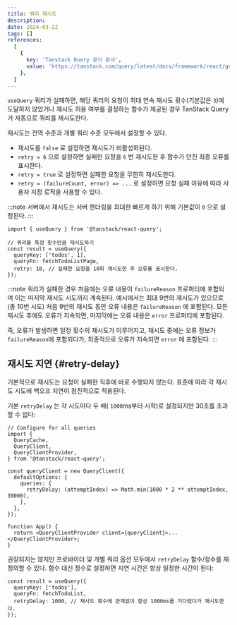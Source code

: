 ```yaml
---
title: 쿼리 재시도
description:
date: 2024-03-22
tags: []
references:
  [
    {
      key: 'Tanstack Query 공식 문서',
      value: 'https://tanstack.com/query/latest/docs/framework/react/guides/query-retries',
    },
  ]
---
```


`useQuery` 쿼리가 실패하면, 해당 쿼리의 요청이 최대 연속 재시도 횟수(기본값은 `3`)에 도달하지 않았거나 재시도 허용 여부를 결정하는 함수가 제공된 경우 TanStack Query가 자동으로 쿼리를 재시도한다.

재시도는 전역 수준과 개별 쿼리 수준 모두에서 설정할 수 있다.

- 재시도를 `false` 로 설정하면 재시도가 비활성화된다.
- `retry = 6` 으로 설정하면 실패한 요청을 `6` 번 재시도한 후 함수가 던진 최종 오류를 표시한다.
- `retry = true` 로 설정하면 실패한 요청을 무한히 재시도한다.
- `retry = (failureCount, error) => ...` 로 설정하면 요청 실패 이유에 따라 사용자 지정 로직을 사용할 수 있다.

:::note
서버에서 재시도는 서버 렌더링을 최대한 빠르게 하기 위해 기본값이 `0` 으로 설정된다.
:::

```tsx
import { useQuery } from '@tanstack/react-query';

// 쿼리를 특정 횟수만큼 재시도하기
const result = useQuery({
  queryKey: ['todos', 1],
  queryFn: fetchTodoListPage,
  retry: 10, // 실패한 요청을 10회 재시도한 후 오류를 표시한다.
});
```

:::note
쿼리가 실패한 경우 처음에는 오류 내용이 `failureReason` 프로퍼티에 포함되며 이는 마지막 재시도 시도까지 계속된다. 예시에서는 최대 9번의 재시도가 있으므로(총 10번 시도) 처음 9번의 재시도 동안 오류 내용은 `failureReason` 에 포함된다. 모든 재시도 후에도 오류가 지속되면, 마지막에는 오류 내용은 `error` 프로퍼티에 포함된다.

즉, 오류가 발생하면 일정 횟수의 재시도가 이루어지고, 재시도 중에는 오류 정보가 `failureReason`에 포함되다가, 최종적으로 오류가 지속되면 `error` 에 포함된다.
:::

## 재시도 지연 {#retry-delay}

기본적으로 재시도는 요청이 실패한 직후에 바로 수행되지 않는다. 표준에 따라 각 재시도 시도에 백오프 지연이 점진적으로 적용된다.

기본 `retryDelay` 는 각 시도마다 두 배( `1000`ms부터 시작)로 설정되지만 30초를 초과할 수 없다:

```tsx
// Configure for all queries
import {
  QueryCache,
  QueryClient,
  QueryClientProvider,
} from '@tanstack/react-query';

const queryClient = new QueryClient({
  defaultOptions: {
    queries: {
      retryDelay: (attemptIndex) => Math.min(1000 * 2 ** attemptIndex, 30000),
    },
  },
});

function App() {
  return <QueryClientProvider client={queryClient}>...</QueryClientProvider>;
}
```

권장되지는 않지만 프로바이더 및 개별 쿼리 옵션 모두에서 `retryDelay` 함수/정수를 재정의할 수 있다. 함수 대신 정수로 설정하면 지연 시간은 항상 일정한 시간이 된다:

```tsx
const result = useQuery({
  queryKey: ['todos'],
  queryFn: fetchTodoList,
  retryDelay: 1000, // 재시도 횟수에 관계없이 항상 1000ms를 기다렸다가 재시도한다.
});
```
